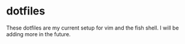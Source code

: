 # dotfiles
These dotfiles are my current setup for vim and the fish shell. I will be adding more in the future.
